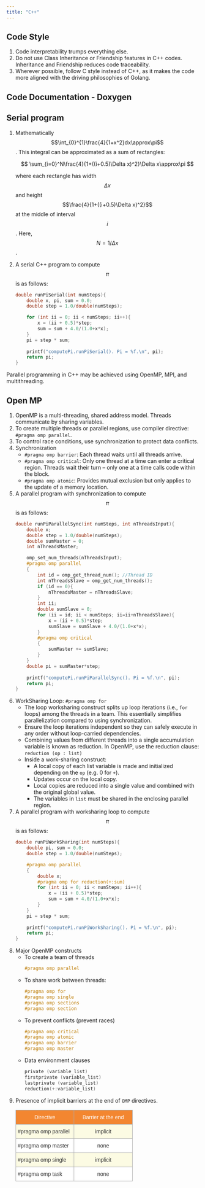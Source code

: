 ```yaml
---
title: "C++"
---
```


## Code Style
1. Code interpretability trumps everything else.
1. Do not use Class Inheritance or Friendship features in C++ codes. Inheritance and Friendship reduces code traceability.
1. Wherever possible, follow C style instead of C++, as it makes the code more aligned with the driving philosophies of Golang.

## Code Documentation - Doxygen  


## Serial program
1. Mathematically $$\int_{0}^{1}\frac{4}{1+x^2}dx\approx\pi$$. This integral can be approximated as a sum of
rectangles: 

    $$
    \sum_{i=0}^N\frac{4}{1+((i+0.5)\Delta x)^2}\Delta x\approx\pi
    $$

    where each rectangle has width $$\Delta x$$ and height $$\frac{4}{1+((i+0.5)\Delta x)^2}$$ at the middle of interval $$i$$. Here, $$N = 1/\Delta x$$.
1. A serial C++ program to compute $$\pi$$ is as follows:

    ```c++
    double runPiSerial(int numSteps){
        double x, pi, sum = 0.0;
        double step = 1.0/double(numSteps);

        for (int ii = 0; ii < numSteps; ii++){
            x = (ii + 0.5)*step;
            sum = sum + 4.0/(1.0+x*x);
        }
        pi = step * sum;
        
        printf("computePi.runPiSerial(). Pi = %f.\n", pi);
        return pi;
    }
    ```

Parallel programming in C++ may be achieved using OpenMP, MPI, and multithreading.

## Open MP

1. OpenMP is a multi-threading, shared address model. Threads communicate by sharing variables.
1. To create multiple threads or parallel regions, use compiler directive: `#pragma omp parallel`.
1. To control race conditions, use synchronization to protect data conflicts.
1. Synchronization 
    + `#pragma omp barrier`: Each thread waits until all threads arrive.
    + `#pragma omp critical`: Only one thread at a time can enter a critical region. Threads wait their turn – only one at a time calls code within the block.
    + `#pragma omp atomic`: Provides mutual exclusion but only applies to the update of a memory location.
1. A parallel program with synchronization to compute $$\pi$$ is as follows:
    ```c++
    double runPiParallelSync(int numSteps, int nThreadsInput){
        double x;
        double step = 1.0/double(numSteps);
        double sumMaster = 0;
        int nThreadsMaster;

        omp_set_num_threads(nThreadsInput);
        #pragma omp parallel
        {
            int id = omp_get_thread_num(); //Thread ID
            int nThreadsSlave = omp_get_num_threads();
            if (id == 0){
                nThreadsMaster = nThreadsSlave;
            }
            int ii;
            double sumSlave = 0;
            for (ii = id; ii < numSteps; ii=ii+nThreadsSlave){
                x = (ii + 0.5)*step;
                sumSlave = sumSlave + 4.0/(1.0+x*x);
            }
            #pragma omp critical
            {
                sumMaster += sumSlave;
            }
        }
        double pi = sumMaster*step;
        
        printf("computePi.runPiParallelSync(). Pi = %f.\n", pi);
        return pi;
    }
    ```
1. WorkSharing Loop: `#pragma omp for`
    + The loop worksharing construct splits up loop iterations (i.e., `for` loops) among the threads in a team. This essentially simplifies parallelization compared to using synchronization. 
    + Ensure the loop iterations independent so they can safely execute in any order without loop-carried dependencies.
    + Combining values from different threads into a single accumulation variable is known as reduction. In OpenMP, use the reduction clause: `reduction (op : list)`
    + Inside a work-sharing construct:
       + A local copy of each list variable is made and initialized depending on the `op` (e.g. 0 for `+`).
        + Updates occur on the local copy.
        + Local copies are reduced into a single value and
        combined with the original global value.
        + The variables in `list` must be shared in the  enclosing parallel region.
1. A parallel program with worksharing loop to compute $$\pi$$ is as follows: 
    ```c++
    double runPiWorkSharing(int numSteps){
        double pi, sum = 0.0;
        double step = 1.0/double(numSteps);

        #pragma omp parallel 
        {
            double x;
            #pragma omp for reduction(+:sum)
            for (int ii = 0; ii < numSteps; ii++){
                x = (ii + 0.5)*step;
                sum = sum + 4.0/(1.0+x*x);
            }
        }
        pi = step * sum;
        
        printf("computePi.runPiWorkSharing(). Pi = %f.\n", pi);
        return pi;
    }
    ```
1. Major OpenMP constructs
    + To create a team of threads
        ```c
        #pragma omp parallel
        ```
    + To share work between threads:
        ```c
        #pragma omp for
        #pragma omp single
        #pragma omp sections
        #pragma omp section
        ```
    + To prevent conflicts (prevent races)
        ```c
        #pragma omp critical
        #pragma omp atomic
        #pragma omp barrier
        #pragma omp master
        ```
    + Data environment clauses
        ```c
        private (variable_list)
        firstprivate (variable_list)
        lastprivate (variable_list)
        reduction(+:variable_list)   
        ``` 
1. Presence of implicit barriers at the end of `OMP` directives.
    <style type="text/css">
    .tg  {border-collapse:collapse;border-spacing:0;border-color:#aaa;}
    .tg td{font-family:Arial, sans-serif;font-size:14px;padding:10px 5px;border-style:solid;border-width:1px;overflow:hidden;word-break:normal;border-color:#aaa;color:#333;background-color:#fff;}
    .tg th{font-family:Arial, sans-serif;font-size:14px;font-weight:normal;padding:10px 5px;border-style:solid;border-width:1px;overflow:hidden;word-break:normal;border-color:#aaa;color:#fff;background-color:#f38630;}
    .tg .tg-baqh{text-align:center;vertical-align:top}
    .tg .tg-dg7a{background-color:#FCFBE3;text-align:left;vertical-align:top}
    .tg .tg-yq6s{background-color:#FCFBE3;text-align:center;vertical-align:top}
    .tg .tg-0lax{text-align:left;vertical-align:top}
    </style>
    <table class="tg" style="undefined;table-layout: fixed; width: 306px">
    <colgroup>
    <col style="width: 153px">
    <col style="width: 153px">
    </colgroup>
    <tr>
        <th class="tg-baqh">Directive</th>
        <th class="tg-baqh">Barrier at the end</th>
    </tr>
    <tr>
        <td class="tg-dg7a">#pragma omp parallel</td>
        <td class="tg-yq6s">implicit</td>
    </tr>
    <tr>
        <td class="tg-0lax">#pragma omp master</td>
        <td class="tg-baqh">none</td>
    </tr>
    <tr>
        <td class="tg-dg7a">#pragma omp single</td>
        <td class="tg-yq6s">implicit</td>
    </tr>
    <tr>
        <td class="tg-0lax">#pragma omp task</td>
        <td class="tg-baqh">none</td>
    </tr>
    </table>